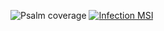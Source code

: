 ![Psalm coverage](https://shepherd.dev/github/Bocmah/vkbd/coverage.svg)
[![Infection MSI](https://img.shields.io/endpoint?style=flat&url=https%3A%2F%2Fbadge-api.stryker-mutator.io%2Fgithub.com%2FBocmah%2Fvkbd%2Fmain)](https://infection.github.io)
